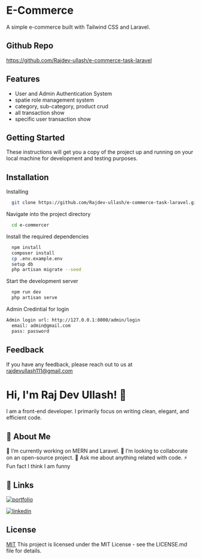 
# E-Commerce

A simple e-commerce built with Tailwind CSS and Laravel.


## Github Repo

https://github.com/Rajdev-ullash/e-commerce-task-laravel


## Features

- User and Admin Authentication System
- spatie role management system
- category, sub-category, product crud
- all transaction show
- specific user transaction show


## Getting Started

These instructions will get you a copy of the project up and running on your local machine for development and testing purposes.
## Installation

Installing

```bash
  git clone https://github.com/Rajdev-ullash/e-commerce-task-laravel.git
```
Navigate into the project directory

```bash
  cd e-commercer
```
Install the required dependencies

```bash
  npm install
  composer install
  cp .env.example.env
  setup db
  php artisan migrate --seed
```
Start the development server
```bash
  npm run dev
  php artisan serve
```
Admin Credintial for login

```bash
Admin login url: http://127.0.0.1:8000/admin/login
  email: admin@gmail.com
  pass: password
```
    
## Feedback

If you have any feedback, please reach out to us at rajdevullash111@gmail.com


# Hi, I'm Raj Dev Ullash! 👋
I am a front-end developer. I primarily focus on writing clean, elegant, and efficient code.

## 🚀 About Me
🔭 I’m currently working on MERN and Laravel. 👯 I’m looking to collaborate on an open-source project. 💬 Ask me about anything related with code. ⚡ Fun fact I think I am funny


## 🔗 Links
[![portfolio](https://img.shields.io/badge/my_portfolio-000?style=for-the-badge&logo=ko-fi&logoColor=white)](https://raj-dev-ullash.web.app/)

[![linkedin](https://img.shields.io/badge/linkedin-0A66C2?style=for-the-badge&logo=linkedin&logoColor=white)](https://www.linkedin.com/in/raj-dev-ullash-831512203/)



## License

[MIT](https://choosealicense.com/licenses/mit/)
This project is licensed under the MIT License - see the LICENSE.md file for details.

